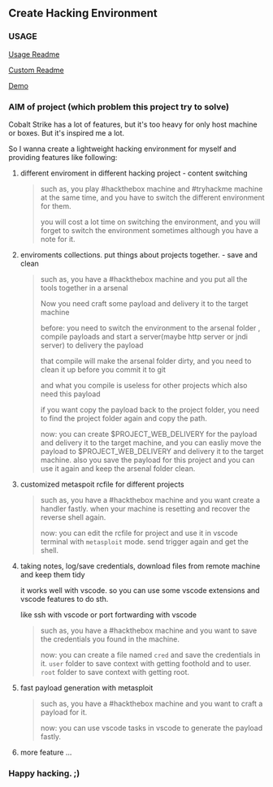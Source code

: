 ## Create Hacking Environment

### USAGE

[Usage Readme](./documents/USE.md)

[Custom Readme](./documents/CUSTOM.md)

[Demo](./documents/DEMO.md)

### AIM of project (which problem this project try to solve)

Cobalt Strike has a lot of features, but it's too heavy for only host machine or boxes. But it's inspired me a lot.

So I wanna create a lightweight hacking environment for myself and providing features like following:

1. different enviroment in different hacking project - content switching

    > such as, you play #hackthebox machine and #tryhackme machine at the same time, and you have to switch the different environment for them.
    > 
    > you will cost a lot time on switching the environment, and you will forget to switch the environment sometimes although you have a note for it.

2. enviroments collections. put things about projects together. - save and clean

    > such as, you have a #hackthebox machine and you put all the tools together in a arsenal
    > 
    > Now you need craft some payload and delivery it to the target machine
    > 
    > before: you need to switch the environment to the arsenal folder , compile payloads and start a server(maybe http server or jndi server) to delivery the payload
    > 
    > that compile will make the arsenal folder dirty, and you need to clean it up before you commit it to git
    > 
    > and what you compile is useless for other projects which also need this payload
    >
    > if you want copy the payload back to the project folder, you need to find the project folder again and copy the path.
    >
    > now: you can create $PROJECT_WEB_DELIVERY for the payload and delivery it to the target machine, and you can easliy move the payload to $PROJECT_WEB_DELIVERY and delivery it to the target machine. also you save the payload for this project and you can use it again and keep the arsenal folder clean.

3. customized metaspoit rcfile for different projects

    > such as, you have a #hackthebox machine and you want create a handler fastly. when your machine is resetting and recover the reverse shell again.
    > 
    > now: you can edit the rcfile for project and use it in vscode terminal with `metasploit` mode. send trigger again and get the shell.

4. taking notes, log/save credentials, download files from remote machine and keep them tidy

    it works well with vscode. so you can use some vscode extensions and vscode features to do sth.

    like ssh with vscode or port fortwarding with vscode

    > such as, you have a #hackthebox machine and you want to save the credentials you found in the machine.
    > 
    > now: you can create a file named `cred` and save the credentials in it. `user` folder to save context with getting foothold and to user. `root` folder to save context with getting root.
    > 

5. fast payload generation with metasploit

    > such as, you have a #hackthebox machine and you want to craft a payload for it.
    > 
    > now: you can use vscode tasks in vscode to generate the payload fastly.
    >
    > 

6. more feature ...


### Happy hacking. ;)
